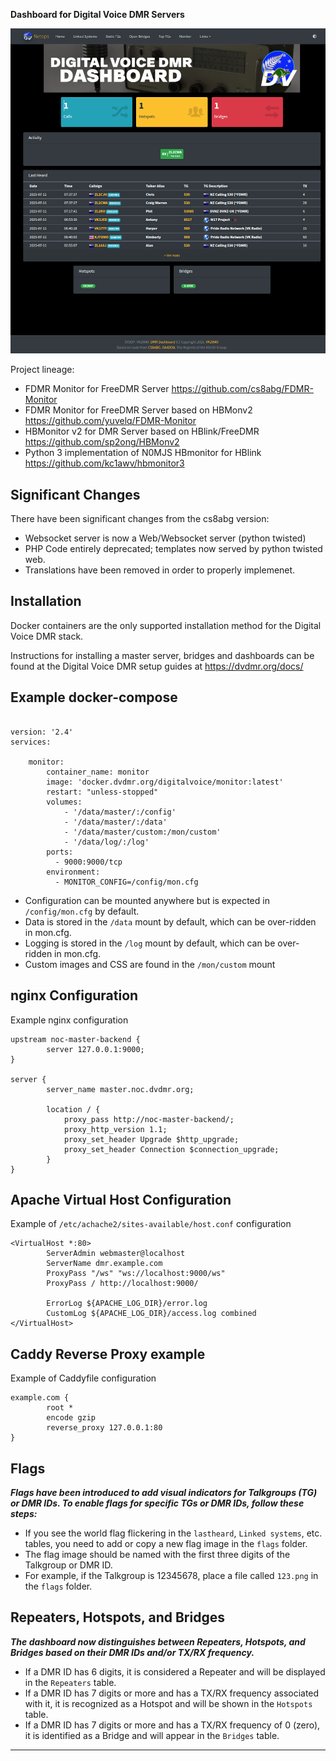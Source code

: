 **Dashboard for Digital Voice DMR Servers**

![Dashboard](./screenshot.png)

Project lineage:

* FDMR Monitor for FreeDMR Server  https://github.com/cs8abg/FDMR-Monitor 
* FDMR Monitor for FreeDMR Server based on HBMonv2 https://github.com/yuvelq/FDMR-Monitor 
* HBMonitor v2 for DMR Server based on HBlink/FreeDMR https://github.com/sp2ong/HBMonv2 
* Python 3 implementation of N0MJS HBmonitor for HBlink https://github.com/kc1awv/hbmonitor3 

## Significant Changes

There have been significant changes from the cs8abg version:

* Websocket server is now a Web/Websocket server (python twisted)
* PHP Code entirely deprecated; templates now served by python twisted web.
* Translations have been removed in order to properly implemenet.

## Installation

Docker containers are the only supported installation method for the Digital Voice
DMR stack.

Instructions for installing a master server, bridges and dashboards can be found at the Digital Voice DMR setup guides at https://dvdmr.org/docs/

## Example docker-compose

```

version: '2.4' 
services:

    monitor:
        container_name: monitor
        image: 'docker.dvdmr.org/digitalvoice/monitor:latest'
        restart: "unless-stopped"
        volumes:
            - '/data/master/:/config'
            - '/data/master/:/data'
            - '/data/master/custom:/mon/custom'
            - '/data/log/:/log'
        ports:
          - 9000:9000/tcp
        environment:
          - MONITOR_CONFIG=/config/mon.cfg
```

* Configuration can be mounted anywhere but is expected in `/config/mon.cfg` by default.
* Data is stored in the `/data` mount by default, which can be over-ridden in mon.cfg.
* Logging is stored in the `/log` mount by default, which can be over-ridden in mon.cfg.
* Custom images and CSS are found in the `/mon/custom` mount

## nginx Configuration

Example nginx configuration

```
upstream noc-master-backend {
        server 127.0.0.1:9000;
}

server {
        server_name master.noc.dvdmr.org;

        location / {
            proxy_pass http://noc-master-backend/;
            proxy_http_version 1.1;
            proxy_set_header Upgrade $http_upgrade;
            proxy_set_header Connection $connection_upgrade;
        }
}
```

## Apache Virtual Host Configuration
Example of `/etc/achache2/sites-available/host.conf` configuration
```
<VirtualHost *:80>
        ServerAdmin webmaster@localhost
        ServerName dmr.example.com
        ProxyPass "/ws" "ws://localhost:9000/ws"
        ProxyPass / http://localhost:9000/

        ErrorLog ${APACHE_LOG_DIR}/error.log
        CustomLog ${APACHE_LOG_DIR}/access.log combined
</VirtualHost>
```
## Caddy Reverse Proxy example
Example of Caddyfile configuration
```
example.com {
        root *
        encode gzip
        reverse_proxy 127.0.0.1:80
}
```

## Flags

***Flags have been introduced to add visual indicators for Talkgroups (TG) or DMR IDs. To enable flags for specific TGs or DMR IDs, follow these steps:***

- If you see the world flag flickering in the `lastheard`, `Linked systems`, etc. tables, you need to add or copy a new flag image in the `flags` folder.
- The flag image should be named with the first three digits of the Talkgroup or DMR ID.
- For example, if the Talkgroup is 12345678, place a file called `123.png` in the `flags` folder.

## Repeaters, Hotspots, and Bridges

***The dashboard now distinguishes between Repeaters, Hotspots, and Bridges based on their DMR IDs and/or TX/RX frequency.***

- If a DMR ID has 6 digits, it is considered a Repeater and will be displayed in the `Repeaters` table.
- If a DMR ID has 7 digits or more and has a TX/RX frequency associated with it, it is recognized as a Hotspot and will be shown in the `Hotspots` table.
- If a DMR ID has 7 digits or more and has a TX/RX frequency of 0 (zero), it is identified as a Bridge and will appear in the `Bridges` table.


---

